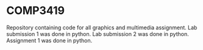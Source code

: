 # COMP3419

Repository containing code for all graphics and multimedia assignment. Lab submission 1 was done in python. Lab submission 2 was done in python. Assignment 1 was done in python.

